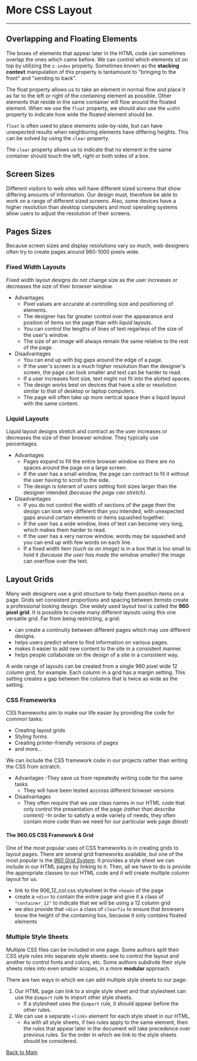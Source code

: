 # More CSS Layout

---

## Overlapping and Floating Elements

The boxes of elements that appear later in the HTML code can sometimes overlap the ones which came before. We can control which elements sit on top by utilizing the `z-index` property. Sometimes known as the **stacking context** manipulation of this property is tantamount to "bringing to the front" and "sending to back".

The float property allows us to take an element in normal flow and place it as far to the left or right of the containing element as possible. Other elements that reside in the same container will flow around the floated element. When we use the `float` property, we should also use the `width` property to indicate how wide the floated element should be.

`float` is often used to place elements side-by-side, but can have unexpected results when neighboring elements have differing heights. This can be solved by using the `clear` property.

The `clear` property allows us to indicate that no element in the same container should touch the left, right or both sides of a box.

## Screen Sizes

Different visitors to web sites will have different sized screens that show differing amounts of information. Our design must, therefore be able to work on a range of different sized screens. Also, some devices have a higher resolution than desktop computers and most operating systems allow users to adjust the resolution of their screens.

## Pages Sizes

Because screen sizes and display resolutions vary so much, web designers often try to create pages around 960-1000 pixels wide.

### Fixed Width Layouts

Fixed width layout designs do not change size as the user increases or decreases the size of their browser window.

- Advantages
  - Pixel values are accurate at controlling size and positioning of elements.
  - The designer has far greater control over the appearance and position of items on the page than with _liquid_ layouts.
  - You can control the lengths of lines of text regarless of the size of the user's window.
  - The size of an image will always remain the same relative to the rest of the page.
- Disadvantages
  - You can end up with big gaps around the edge of a page.
  - If the user's screen is a much higher resolution than the designer's screen, the page can look smaller and text can be harder to read.
  - If a user increases font size, text might not fit into the alotted spaces.
  - The design works best on devices that have a site or resolution similar to that of desktop or laptop computers.
  - The page will often take up more vertical space than a liquid layout with the same content.

### Liquid Layouts

Liquid layout designs stretch and contract as the user increases or decreases the size of their browser window. They typically use percentages.

- Advantages
  - Pages expand to fill the entire browser window so there are no spaces around the page on a large screen.
  - If the user has a small window, the page can contract to fit it without the user having to scroll to the side.
  - The design is tolerant of users setting font sizes larger than the designer intended _(because the page can stretch)_.
- Disadvantages
  - If you do not control the width of sections of the page then the design can look very different than you intended, with unexpected gaps around certain elements or items squashed together.
  - If the user has a wide window, lines of text can become very long, which makes them harder to read.
  - If the user has a very narrow window, words may be squashed and you can end up with few words on each line.
  - If a fixed width item _(such as an image)_ is in a box that is too small to hold it _(because the user has made the window smaller)_ the image can overflow over the text.

## Layout Grids

Many web designers use a grid structure to help them position items on a page. Grids set consistent proportions and spacing between itemsto create a professional looking design. One widely used layout tool is called the **960 pixel grid**. It is possible to create many different layouts using this one versatile grid. Far from being restricting, a grid:

- can create a continuity between different pages which may use different designs.
- helps users predict where to find information on various pages.
- makes it easier to add new content to the site in a consistent manner.
- helps people collaborate on the design of a site in a consistent way.

A wide range of layouts can be created from a single 960 pixel wide 12 column grid, for example. Each column in a grid has a margin setting. This setting creates a gap between the columns that is twice as wide as the setting.

### CSS Frameworks

CSS frameworks aim to make our life easier by providing the code for common tasks:

- Creating layout grids
- Styling forms
- Creating printer-friendly versions of pages
- and more...

We can include the CSS framework code in our projects rather than writing the CSS from sctratch.

- Advantages
  -They save us from repeatedly writing code for the same tasks
  - They will have been tested accross different browser versions
- Disadvantages
  - They often require that we use class names in our HTML code that only control the presentation of the page _(rather than describe content)_
    -In order to satisfy a wide variety of needs, they often contain more code than we need for our particular web page _(bloat)_

#### The 960.GS CSS Framework & Grid

One of the most popular uses of CSS frameworks is in creating grids to layout pages. There are several grid frameworks available, but one of the most popular is the [_960 Grid System_](www.960.gs). It provides a style sheet we can include in our HTML pages by linking to it. Then, all we have to do is provide the appropriate classes to our HTML code and it will create multiple column layout for us.

- link to the 906_12_col.css stylesheet in the `<head>` of the page
- create a `<div>` to contain the entire page and give it a class of `"container_12"` to indicate that we will be using a 12 column grid
- we also provide that `<div>` a class of `clearfix` to ensure that browsers know the height of the containing box, because it only contains floated elements

### Multiple Style Sheets

Multiple CSS files can be included in one page. Some authors split their CSS style rules into separate style sheets: one to control the layout and another to control fonts and colors, etc. Some authors subdivde their style sheets roles into even smaller scopes, in a more **modular** approach.

There are two ways in which we can add multiple style sheets to our page:

1. Our HTML page can link to a single style sheet and that stylesheet can use the `@import` rule to import other style sheets.
   - If a stylesheet uses the `@import` rule, it should appear before the other rules.
1. We can use a separate `<link>` element for each style sheet in our HTML.
   - As with all style sheets, if two rules apply to the same element, then the rules that appear later in the document will take precedence over previous rules. So the order in which we link to the style sheets should be considered.

[Back to Main](README.md)
